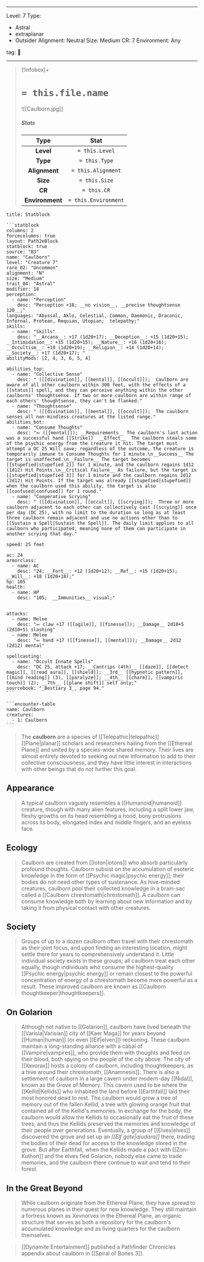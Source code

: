 
---


Level: 7
Type:
- Astral
- extraplanar
- Outsider
Alignment: Neutral
Size: Medium
CR: 7
Environment: Any


tag: 👹

---

> [!infobox]+
> #  `= this.file.name`
> ![[Caulborn.jpg]]
> ##### Stats
> Type | Stat |
> :---:|:---:|
> **Level** | `= this.Level` |
> **Type** | `= this.Type` |
> **Alignment** | `= this.Alignment` |
> **Size** | `= this.Size` |
> **CR** | `= this.CR` |
> **Environment** | `= this.Environment` |




````ad-info
title: Statblock

```statblock
columns: 2
forcecolumns: true
layout: Path2eBlock
statblock: true
source: "B3"
name: "Caulborn"
level: "Creature 7"
rare_02: "Uncommon"
alignment: "N"
size: "Medium"
trait_04: "Astral"
modifier: 18
perception:
  - name: "Perception"
    desc: "Perception +18; __no vision__, __precise thoughtsense 120__;"
languages: "Abyssal, Aklo, Celestial, Common, Daemonic, Draconic, Infernal, Protean, Requian, Utopian;  telepathy;"
skills:
  - name: "Skills"
    desc: "__Arcana__: +17 (1d20+17); __Deception__: +15 (1d20+15); __Intimidation__: +15 (1d20+15); __Nature__: +16 (1d20+16); __Occultism__: +19 (1d20+19); __Religion__: +14 (1d20+14); __Society__: +17 (1d20+17); "
abilityMods: [2, 4, 3, 6, 5, 4]

abilities_top:
  - name: "Collective Sense"
    desc: " ([[divination]], [[mental]], [[occult]]);  Caulborn are aware of all other caulborn within 300 feet, with the effects of a [[status]] spell, and they can perceive anything within the other caulborns' thoughtsense. If two or more caulborn are within range of each others' thoughtsense, they can't be flanked."
  - name: "Thoughtsense"
    desc: " ([[divination]], [[mental]], [[occult]]);  The caulborn senses all non-mindless creatures at the listed range."
abilities_bot:
  - name: "Consume Thoughts"
    desc: "⬻ ([[mental]]); __Requirements__ The caulborn's last action was a successful hand [[Strike]]  __Effect__  The caulborn steals some of the psychic energy from the creature it hit. The target must attempt a DC 25 Will save; regardless of the outcome, the creature is temporarily immune to Consume Thoughts for 1 minute.\n__Success__ The target is unaffected.\n__Failure__ The target becomes [[stupefied|stupefied 2]] for 1 minute, and the caulborn regains 1d12 (1d12) Hit Points.\n__Critical Failure__ As failure, but the target is [[stupefied|stupefied 3]] for 1 minute and the caulborn regains 2d12 (2d12) Hit Points. If the target was already [[stupefied|stupefied]] when the caulborn used this ability, the target is also [[confused|confused]] for 1 round."
  - name: "Cooperative Scrying"
    desc: " ([[divination]], [[occult]], [[scrying]]);  Three or more caulborn adjacent to each other can collectively cast [[scrying]] once per day (DC 25), with no limit to the duration so long as at least three caulborn remain adjacent and use no actions other than to [[Sustain a Spell|Sustain the Spell]]. The daily limit applies to all caulborn who participated, meaning none of them can participate in another scrying that day."

speed: 25 feet

ac: 24
armorclass:
  - name: AC
    desc: "24; __Fort__: +12 (1d20+12); __Ref__: +15 (1d20+15); __Will__: +18 (1d20+18);"
hp: 105
health:
  - name: HP
    desc: "105;  __Immunities__ visual;"


attacks:
  - name: Melee
    desc: "⬻ claw +17 ([[agile]], [[finesse]]); __Damage__ 2d10+5 (2d10+5) slashing"
  - name: Melee
    desc: "⬻ hand +17 ([[finesse]], [[mental]]); __Damage__ 2d12 (2d12) mental"

spellcasting:
  - name: "Occult Innate Spells"
    desc: "DC 25, attack +17; __Cantrips (4th)__ [[daze]], [[detect magic]], [[read aura]], [[shield]]; __3rd__ [[hypnotic pattern]], [[mind reading]] (3), [[paralyze]]; __4th__ [[charm]], [[vampiric touch]] (2); __7th__ [[plane shift]] self only;"
sourcebook: "_Bestiary 3_, page 94."
```

```encounter-table
name: Caulborn
creatures:
  - 1: Caulborn
```

````



> The **caulborn** are a species of [[Telepathic|telepathic]] [[Plane|planar]] scholars and researchers hailing from the [[Ethereal Plane]] and united by a species-wide shared memory. Their lives are almost entirely devoted to seeking out new information to add to their collective consciousness, and they have little interest in interactions with other beings that do not further this goal.



## Appearance

> A typical caulborn vaguely resembles a [[Humanoid|humanoid]] creature, though with many alien features, including a split lower jaw, fleshy growths on its head resembling a hood, bony protrusions across its body, elongated index and middle fingers, and an eyeless face.


## Ecology

> Caulborn are created from [[Ioton|iotons]] who absorb particularly profound thoughts. Caulborn subsist on the accumulation of esoteric knowledge in the form of [[Psychic magic|psychic energy]]; their bodies do not need other types of sustenance. As hive-minded creatures, caulborn pool their collected knowledge in a brain-sac called a [[Caulborn chrestomath|chrestomath]]. A caulborn can consume knowledge both by learning about new information and by taking it from physical contact with other creatures.


## Society

> Groups of up to a dozen caulborn often travel with their chrestomath as their joint focus, and upon finding an interesting location, might settle there for years to comprehensively understand it.
> Little individual society exists in these groups; all caulborn treat each other equally, though individuals who consume the highest-quality [[Psychic energy|psychic energy]] or remain closest to the powerful concentration of energy of a chrestomath become more powerful as a result. These improved caulborn are known as [[Caulborn thoughtkeeper|thoughtkeepers]].


## On Golarion

> Although not native to [[Golarion]], caulborn have lived beneath the [[Varisia|Varisian]] city of [[Kaer Maga]] for years beyond [[Human|human]] (or even [[Elf|elven]]) reckoning. These caulborn maintain a long-standing alliance with a cabal of [[Vampire|vampires]], who provide them with thoughts and feed on their blood, both spying on the people of the city above. The city of [[Xavorax]] hosts a colony of caulborn, including thoughtkeepers, as a hive around their chrestomath, [[Anamnesis]].
> There is also a settlement of caulborn in a large cavern under modern-day [[Nidal]], known as the Grove of Memory. This cavern used to be where the [[Kellid|Kellids]] who inhabited the land before [[Earthfall]] laid their most honored dead to rest. The caulborn would grow a tree of memory out of the fallen Kellid, a tree with glowing orange fruit that contained all of the Kellid's memories. In exchange for the body, the caulborn would allow the Kellids to occasionally eat the fruit of these trees, and thus the Kellids preserved the memories and knowledge of their people over generations. Eventually, a group of [[Elves|elves]] discovered the grove and set up an *[[Elf gate|aiudara]]* there, trading the bodies of their dead for access to the knowledge stored in the grove. But after Earthfall, when the Kellids made a pact with [[Zon-Kuthon]] and the elves fled Golarion, nobody else came to trade memories, and the caulborn there continue to wait and tend to their forest.


## In the Great Beyond

> While caulborn originate from the Ethereal Plane, they have spread to numerous planes in their quest for new knowledge. They still maintain a fortress known as Xevnorvex in the Ethereal Plane, an organic structure that serves as both a repository for the caulborn's accumulated knowledge and as living quarters for the caulborn themselves.


> [[Dynamite Entertainment]] published a Pathfinder Chronicles appendix about caulborn in [[Spiral of Bones 3]].









